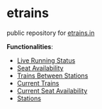 # etrains

public repository for [etrains.in](https://www.etrains.in)

**Functionalities**: <br />
- [Live Running Status](https://www.etrains.in/running-status) <br />
- [Seat Availability](https://www.etrains.in/seat-availability) <br />
- [Trains Between Stations](https://www.etrains.in/trains) <br />
- [Current Trains](https://www.etrains.in/current-trains) <br />
- [Current Seat Availability](https://www.etrains.in/current-seat-availability) <br />
- [Stations](https://www.etrains.in/stations)
